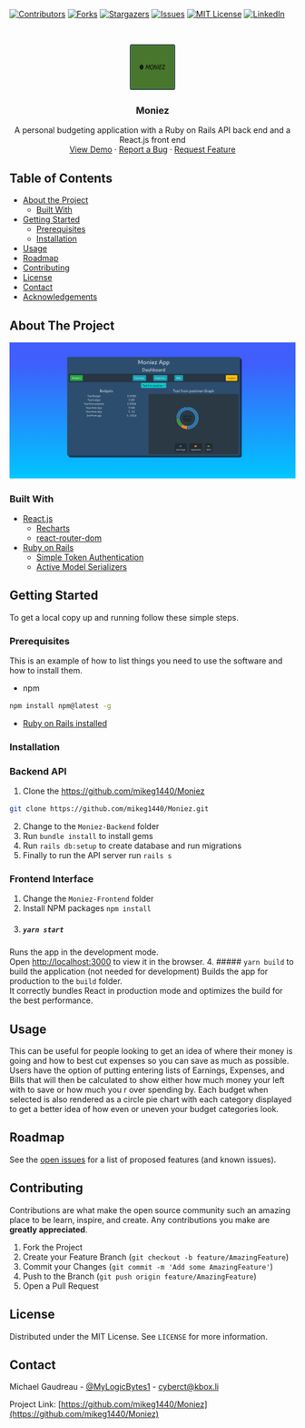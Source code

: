 




<!-- PROJECT SHIELDS -->
<!--
*** I'm using markdown "reference style" links for readability.
*** Reference links are enclosed in brackets [ ] instead of parentheses ( ).
*** See the bottom of this document for the declaration of the reference variables
*** for contributors-url, forks-url, etc. This is an optional, concise syntax you may use.
*** https://www.markdownguide.org/basic-syntax/#reference-style-links
-->
[![Contributors][contributors-shield]][contributors-url]
[![Forks][forks-shield]][forks-url]
[![Stargazers][stars-shield]][stars-url]
[![Issues][issues-shield]][issues-url]
[![MIT License][license-shield]][license-url]
[![LinkedIn][linkedin-shield]][linkedin-url]



<!-- PROJECT LOGO -->
<br />
<p align="center">
  <a href="https://github.com/mikeg1440/Moniez">
    <img src="https://github.com/mikeg1440/Moniez-Frontend/blob/master/src/images/moniez-green-logo.png" alt="Moniez Logo" width="80" height="80">
  </a>

  <h3 align="center">Moniez</h3>

  <p align="center">
    A personal budgeting application with a Ruby on Rails API back end and a React.js front end
    <br />
    <a href="https://github.com/mikeg1440/Moniez">View Demo</a>
    ·
    <a href="https://github.com/mikeg1440/Moniez/issues">Report a Bug</a>
    ·
    <a href="https://github.com/mikeg1440/Moniez/issues">Request Feature</a>
  </p>
</p>



<!-- TABLE OF CONTENTS -->
## Table of Contents

* [About the Project](#about-the-project)
  * [Built With](#built-with)
* [Getting Started](#getting-started)
  * [Prerequisites](#prerequisites)
  * [Installation](#installation)
* [Usage](#usage)
* [Roadmap](#roadmap)
* [Contributing](#contributing)
* [License](#license)
* [Contact](#contact)
* [Acknowledgements](#acknowledgements)



<!-- ABOUT THE PROJECT -->
## About The Project

[![Moniez Dashboard Screen Shot][product-screenshot]](https://github.com/mikeg1440/Moniez-Frontend/blob/master/src/images/dashboard-screenshot.png)


### Built With

* [React.js](https://reactjs.org/)
  * [Recharts](http://recharts.org/en-US/)
  * [react-router-dom](https://www.npmjs.com/package/react-router-dom)
* [Ruby on Rails](https://rubyonrails.org/)
  * [Simple Token Authentication](https://github.com/gonzalo-bulnes/simple_token_authentication)
  * [Active Model Serializers](https://github.com/rails-api/active_model_serializers)


<!-- GETTING STARTED -->
## Getting Started

To get a local copy up and running follow these simple steps.

### Prerequisites

This is an example of how to list things you need to use the software and how to install them.
* npm
```sh
npm install npm@latest -g
```
* [Ruby on Rails installed](https://www.tutorialspoint.com/ruby-on-rails/rails-installation.htm)


### Installation

### Backend API
1. Clone the https://github.com/mikeg1440/Moniez
```sh
git clone https://github.com/mikeg1440/Moniez.git
```
2. Change to the `Moniez-Backend` folder
3. Run `bundle install` to install gems
4. Run `rails db:setup` to create database and run migrations
5. Finally to run the API server run `rails s`

### Frontend Interface
1. Change the `Moniez-Frontend` folder
2. Install NPM packages `npm install`
3. ##### `yarn start`
  Runs the app in the development mode.<br />
  Open [http://localhost:3000](http://localhost:3000) to view it in the browser.
4. ##### `yarn build` to build the application (not needed for development)
  Builds the app for production to the `build` folder.<br />
  It correctly bundles React in production mode and optimizes the build for the best performance.









<!-- USAGE EXAMPLES -->
## Usage

This can be useful for people looking to get an idea of where their money is going and how to best cut expenses so you can save as much as possible.  Users have the option of putting entering lists of Earnings, Expenses, and Bills that will then be calculated to show either how much money your left with to save or how much you r over spending by.  Each budget when selected is also rendered as a circle pie chart with each category displayed to get a better idea of how even or uneven your budget categories look.



<!-- ROADMAP -->
## Roadmap

See the [open issues](https://github.com/mikeg1440/Moniez/issues) for a list of proposed features (and known issues).



<!-- CONTRIBUTING -->
## Contributing

Contributions are what make the open source community such an amazing place to be learn, inspire, and create. Any contributions you make are **greatly appreciated**.

1. Fork the Project
2. Create your Feature Branch (`git checkout -b feature/AmazingFeature`)
3. Commit your Changes (`git commit -m 'Add some AmazingFeature'`)
4. Push to the Branch (`git push origin feature/AmazingFeature`)
5. Open a Pull Request



<!-- LICENSE -->
## License

Distributed under the MIT License. See `LICENSE` for more information.



<!-- CONTACT -->
## Contact

Michael Gaudreau - [@MyLogicBytes1](https://twitter.com/MyLogicBytes1) - cyberct@kbox.li

Project Link: [https://github.com/mikeg1440/Moniez](https://github.com/mikeg1440/Moniez)



<!-- ACKNOWLEDGEMENTS -->
<!-- ## Acknowledgements

* []()
* []()
* []() -->





<!-- MARKDOWN LINKS & IMAGES -->
<!-- https://www.markdownguide.org/basic-syntax/#reference-style-links -->
[contributors-shield]: https://img.shields.io/github/contributors/othneildrew/Best-README-Template.svg?style=flat-square
[contributors-url]: https://github.com/othneildrew/Best-README-Template/graphs/contributors
[forks-shield]: https://img.shields.io/github/forks/othneildrew/Best-README-Template.svg?style=flat-square
[forks-url]: https://github.com/othneildrew/Best-README-Template/network/members
[stars-shield]: https://img.shields.io/github/stars/othneildrew/Best-README-Template.svg?style=flat-square
[stars-url]: https://github.com/othneildrew/Best-README-Template/stargazers
[issues-shield]: https://img.shields.io/github/issues/othneildrew/Best-README-Template.svg?style=flat-square
[issues-url]: https://github.com/othneildrew/Best-README-Template/issues
[license-shield]: https://img.shields.io/github/license/othneildrew/Best-README-Template.svg?style=flat-square
[license-url]: https://github.com/othneildrew/Best-README-Template/blob/master/LICENSE.txt
[linkedin-shield]: https://img.shields.io/badge/-LinkedIn-black.svg?style=flat-square&logo=linkedin&colorB=555
[linkedin-url]: https://linkedin.com/in/othneildrew
[product-screenshot]: https://github.com/mikeg1440/Moniez-Frontend/blob/master/src/images/dashboard-screenshot.png
